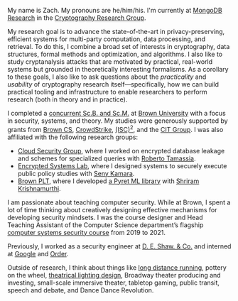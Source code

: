 My name is Zach. My pronouns are he/him/his. I'm currently at [MongoDB Research](https://www.mongodb.com/company/research) in the [Cryptography Research Group](https://www.mongodb.com/company/research/cryptography-research-group).

My research goal is to advance the state-of-the-art in privacy-preserving, efficient systems for multi-party computation, data processing, and retrieval. To do this, I combine a broad set of interests in cryptography, data structures, formal methods and optimization, and algorithms. I also like to study cryptanalysis attacks that are motivated by practical, real-world systems but grounded in theoretically interesting formalisms. As a corollary to these goals, I also like to ask questions about the _practicality_ and _usability_ of cryptography research itself—specifically, how we can build practical tooling and infrastructure to enable researchers to perform research (both in theory and in practice).

I completed a [concurrent Sc.B. and Sc.M.](notes/brown-courses/) at [Brown University](https://brown.edu) with a focus in security, systems, and theory. My studies were generously supported by grants from [Brown CS](https://cs.brown.edu/news/2021/03/24/ross-briden-and-zachary-espiritu-win-randy-f-pausch-computer-science-undergraduate-summer-research-award/), [CrowdStrike](https://www.crowdstrike.org/scholarships.html), <a href="https://iamcybersafe.org/s/undergraduate-scholarships">(ISC)<sup>2</sup></a>, and the [CIT Group](https://www.cit.com/). I was also affiliated with the following research groups:

- [Cloud Security Group](http://caps.cs.brown.edu/), where I worked on encrypted database leakage and schemes for specialized queries with [Roberto Tamassia](https://www.tamassia.net/).
- [Encrypted Systems Lab](http://esl.cs.brown.edu/), where I designed systems to securely execute public policy studies with [Seny Kamara](http://cs.brown.edu/~seny/).
- [Brown PLT](https://cs.brown.edu/research/plt/), where I developed [a Pyret ML library](https://cs0190.github.io/tensorflow.html) with [Shriram Krishnamurthi](http://cs.brown.edu/~sk/).

I am passionate about teaching computer security. While at Brown, I spent a lot of time thinking about creatively designing effective mechanisms for developing security mindsets. I was the course designer and Head Teaching Assistant of the Computer Science department’s flagship [computer systems security course](https://cs.brown.edu/courses/info/csci1660/) from 2019 to 2021.

Previously, I worked as a security engineer at [D. E. Shaw. & Co.](https://deshaw.com) and interned at [Google](https://www.google.com/) and [Order](https://www.order.co/).

Outside of research, I think about things like [long distance running](https://www.strava.com/athletes/91146604), pottery on the wheel, [theatrical lighting design](design/lighting-design/), Broadway theater producing and investing, small-scale immersive theater, tabletop gaming, public transit, speech and debate, and Dance Dance Revolution.
